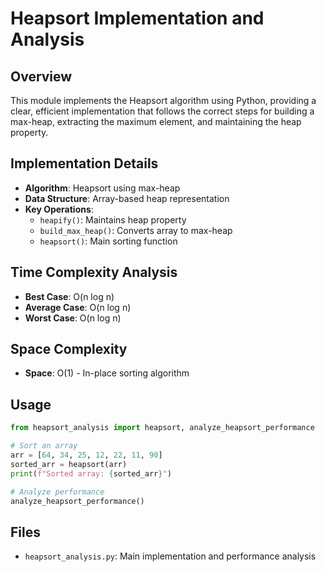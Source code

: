 # Heapsort Implementation and Analysis

## Overview
This module implements the Heapsort algorithm using Python, providing a clear, efficient implementation that follows the correct steps for building a max-heap, extracting the maximum element, and maintaining the heap property.

## Implementation Details
- **Algorithm**: Heapsort using max-heap
- **Data Structure**: Array-based heap representation
- **Key Operations**:
  - `heapify()`: Maintains heap property
  - `build_max_heap()`: Converts array to max-heap
  - `heapsort()`: Main sorting function

## Time Complexity Analysis
- **Best Case**: O(n log n)
- **Average Case**: O(n log n)
- **Worst Case**: O(n log n)

## Space Complexity
- **Space**: O(1) - In-place sorting algorithm

## Usage
```python
from heapsort_analysis import heapsort, analyze_heapsort_performance

# Sort an array
arr = [64, 34, 25, 12, 22, 11, 90]
sorted_arr = heapsort(arr)
print(f"Sorted array: {sorted_arr}")

# Analyze performance
analyze_heapsort_performance()
```

## Files
- `heapsort_analysis.py`: Main implementation and performance analysis
